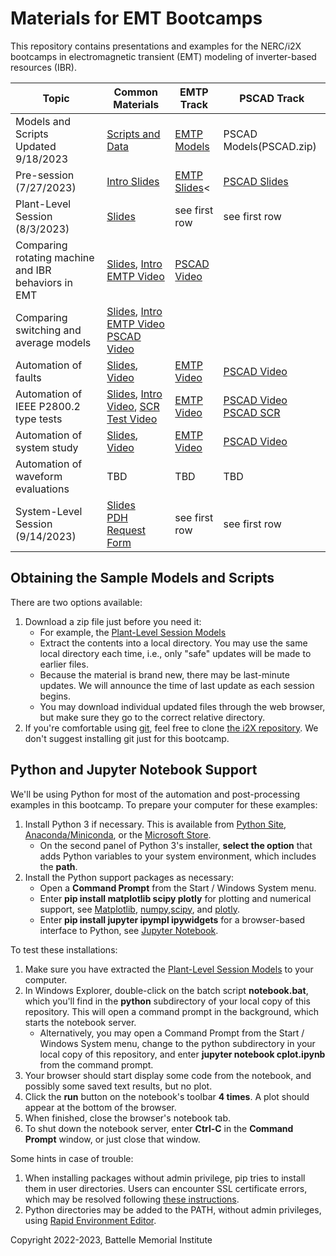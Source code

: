 # Materials for EMT Bootcamps 

This repository contains presentations and examples for the NERC/i2X
bootcamps in electromagnetic transient (EMT) modeling of inverter-based
resources (IBR).

| Topic | Common Materials | EMTP Track | PSCAD Track |
| ----- | ---------------- | ---------- | ----------- |
| Models and Scripts<br>Updated 9/18/2023 | [Scripts and Data](emt-bootcamp.zip) | [EMTP Models](EMTP.zip) | PSCAD Models(PSCAD.zip) |
| Pre-session (7/27/2023) | [Intro Slides](EMT_Bootcamp_July_27.pdf) | [EMTP Slides](EMTP/EMTP_training_session_1.pdf)< | [PSCAD Slides](PSCAD/EMT-largescale-simulations.pdf) |
| Plant-Level Session (8/3/2023) | [Slides](EMT_Bootcamp_Aug_3.pdf) | see first row | see first row |
| Comparing rotating machine and IBR behaviors in EMT | [Slides](MachineIBR.pdf), [Intro](https://youtu.be/xEy14ngf5S8)<br>[EMTP Video](https://youtu.be/hL52Ou9pnms) | [PSCAD Video](https://youtu.be/_fqEFi1c2RE) |
| Comparing switching and average models | [Slides](AVMvsSwitching.pdf), [Intro](https://youtu.be/I_r8cAxrhbI)<br>[EMTP Video]()<br>[PSCAD Video](https://www.youtube.com/watch?v=puneEQfquRQ) |
| Automation of faults | [Slides](FaultTests.pdf), [Video](https://youtu.be/AfuLv0IZJmg) | [EMTP Video]() | [PSCAD Video](https://www.youtube.com/watch?v=COSS0iXmNU4) |
| Automation of IEEE P2800.2 type tests | [Slides](PlantTests.pdf), [Intro Video](https://youtu.be/nfA5zHqVcfE), [SCR Test Video](https://youtu.be/c95BJ9WOk04) | [EMTP Video]() | [PSCAD Video](https://www.youtube.com/watch?v=9WVdVTPErD8)<br>[PSCAD SCR](https://www.youtube.com/watch?v=ExsLqhpGrH0) |
| Automation of system study | [Slides](SystemStudy.pdf), [Video](https://youtu.be/99ZjOcmDR3o) | [EMTP Video]() | [PSCAD Video](https://www.youtube.com/watch?v=9ci4Qkclt1c) |
| Automation of waveform evaluations | TBD | TBD | TBD |
| System-Level Session (9/14/2023) | [Slides](EMT_Bootcamp_Sep_14.pdf)<br>[PDH Request Form](PDH_Hours.xlsx) | see first row | see first row |

## Obtaining the Sample Models and Scripts

There are two options available:

1. Download a zip file just before you need it:
   - For example, the [Plant-Level Session Models](Plant-Level.zip)
   - Extract the contents into a local directory. You may use the same local directory each time, i.e., only "safe" updates will be made to earlier files.
   - Because the material is brand new, there may be last-minute updates. We will announce the time of last update as each session begins.
   - You may download individual updated files through the web browser, but make sure they go to the correct relative directory.
2. If you're comfortable using [git](https://git-scm.com/download/win), feel free to clone [the i2X repository](https://github.com/pnnl/i2x/tree/develop). We don't suggest installing git just for this bootcamp.

## Python and Jupyter Notebook Support

We'll be using Python for most of the automation and post-processing
examples in this bootcamp. To prepare your computer for these examples:

1. Install Python 3 if necessary. This is available from [Python Site](https://python.org), 
   [Anaconda/Miniconda](https://www.anaconda.com/), or the 
   [Microsoft Store](https://apps.microsoft.com/store/detail/python-310/9PJPW5LDXLZ5).
   - On the second panel of Python 3's installer, **select the option** that adds Python variables to your system environment, which includes the **path**.
2. Install the Python support packages as necessary:
   - Open a **Command Prompt** from the Start / Windows System menu.
   - Enter **pip install matplotlib scipy plotly** for plotting and numerical support, see [Matplotlib](https://matplotlib.org/), [numpy](https://numpy.org/doc/stable/user/index.html),[scipy](https://scipy.org/), and [plotly](https://plotly.com/python/getting-started/).
   - Enter **pip install jupyter ipympl ipywidgets** for a browser-based interface to Python, see [Jupyter Notebook](https://jupyter.org).

To test these installations:

1. Make sure you have extracted the [Plant-Level Session Models](Plant-Level.zip) to your computer.
2. In Windows Explorer, double-click on the batch script **notebook.bat**, which you'll find in the **python** subdirectory of your local copy of this repository. This will open a command prompt in the background, which starts the notebook server.
   - Alternatively, you may open a Command Prompt from the Start / Windows System menu, change to the python subdirectory in your local copy of this repository, and enter **jupyter notebook cplot.ipynb** from the command prompt.
3. Your browser should start display some code from the notebook, and possibly some saved text results, but no plot.
4. Click the **run** button on the notebook's toolbar **4 times**.  A plot should appear at the bottom of the browser.
5. When finished, close the browser's notebook tab.
6. To shut down the notebook server, enter **Ctrl-C** in the **Command Prompt** window, or just close that window.

Some hints in case of trouble:

1. When installing packages without admin privilege, pip tries to install them in user directories. Users can encounter SSL certificate errors, which may be resolved following [these instructions](https://jhooq.com/pip-install-connection-error/).
2. Python directories may be added to the PATH, without admin privileges, using [Rapid Environment Editor](https://www.rapidee.com/en/about).

Copyright 2022-2023, Battelle Memorial Institute

